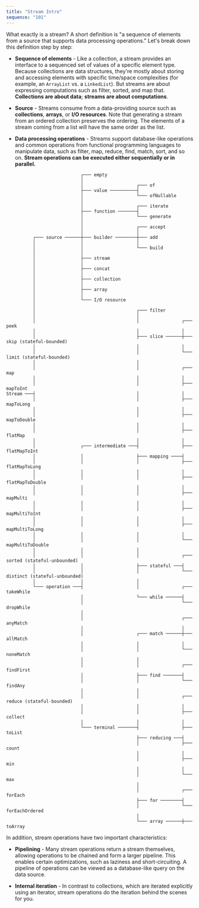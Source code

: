 ```yaml
---
title: "Stream Intro"
sequence: "101"
---
```


What exactly is a stream?
A short definition is "a sequence of elements from a source that supports data processing operations."
Let's break down this definition step by step:

- **Sequence of elements** - Like a collection,
  a stream provides an interface to a sequenced set of values of a specific element type.
  Because collections are data structures,
  they're mostly about storing and accessing elements with specific time/space complexities
  (for example, an `ArrayList` vs. a `LinkedList`).
  But streams are about expressing computations such as filter, sorted, and map that.
  **Collections are about data**; **streams are about computations**.

- **Source** - Streams consume from a data-providing source such as **collections**, **arrays**, or **I/O resources**.
  Note that generating a stream from an ordered collection preserves the ordering.
  The elements of a stream coming from a list will have the same order as the list.

- **Data processing operations** - Streams support database-like operations and
  common operations from functional programming languages to manipulate data,
  such as filter, map, reduce, find, match, sort, and so on.
  **Stream operations can be executed either sequentially or in parallel.**

```text
                            ┌─── empty
                            │
                            │                    ┌─── of
                            ├─── value ──────────┤
                            │                    └─── ofNullable
                            │
                            │                    ┌─── iterate
                            ├─── function ───────┤
                            │                    └─── generate
                            │
                            │                    ┌─── accept
                            │                    │
          ┌─── source ──────┼─── builder ────────┼─── add
          │                 │                    │
          │                 │                    └─── build
          │                 │
          │                 ├─── stream
          │                 │
          │                 ├─── concat
          │                 │
          │                 ├─── collection
          │                 │
          │                 ├─── array
          │                 │
          │                 └─── I/O resource
          │
          │                                      ┌─── filter
          │                                      │
          │                                      │                ┌─── peek
          │                                      │                │
          │                                      ├─── slice ──────┼─── skip (stateful-bounded)
          │                                      │                │
          │                                      │                └─── limit (stateful-bounded)
          │                                      │
          │                                      │                ┌─── map
          │                                      │                │
          │                                      │                ├─── mapToInt
Stream ───┤                                      │                │
          │                                      │                ├─── mapToLong
          │                                      │                │
          │                                      │                ├─── mapToDouble
          │                                      │                │
          │                                      │                ├─── flatMap
          │                                      │                │
          │                 ┌─── intermediate ───┤                ├─── flatMapToInt
          │                 │                    ├─── mapping ────┤
          │                 │                    │                ├─── flatMapToLong
          │                 │                    │                │
          │                 │                    │                ├─── flatMapToDouble
          │                 │                    │                │
          │                 │                    │                ├─── mapMulti
          │                 │                    │                │
          │                 │                    │                ├─── mapMultiToInt
          │                 │                    │                │
          │                 │                    │                ├─── mapMultiToLong
          │                 │                    │                │
          │                 │                    │                └─── mapMultiToDouble
          │                 │                    │
          │                 │                    │                ┌─── sorted (stateful-unbounded)
          │                 │                    ├─── stateful ───┤
          │                 │                    │                └─── distinct (stateful-unbounded)
          │                 │                    │
          └─── operation ───┤                    │                ┌─── takeWhile
                            │                    └─── while ──────┤
                            │                                     └─── dropWhile
                            │
                            │                                     ┌─── anyMatch
                            │                                     │
                            │                    ┌─── match ──────┼─── allMatch
                            │                    │                │
                            │                    │                └─── noneMatch
                            │                    │
                            │                    │                ┌─── findFirst
                            │                    ├─── find ───────┤
                            │                    │                └─── findAny
                            │                    │
                            │                    │                ┌─── reduce (stateful-bounded)
                            │                    │                │
                            │                    │                ├─── collect
                            │                    │                │
                            └─── terminal ───────┤                ├─── toList
                                                 ├─── reducing ───┤
                                                 │                ├─── count
                                                 │                │
                                                 │                ├─── min
                                                 │                │
                                                 │                └─── max
                                                 │
                                                 │                ┌─── forEach
                                                 ├─── for ────────┤
                                                 │                └─── forEachOrdered
                                                 │
                                                 └─── array ──────┼─── toArray
```

In addition, stream operations have two important characteristics:

- **Pipelining** - Many stream operations return a stream themselves,
  allowing operations to be chained and form a larger pipeline.
  This enables certain optimizations, such as laziness and short-circuiting.
  A pipeline of operations can be viewed as a database-like query on the data source.

- **Internal iteration** - In contrast to collections, which are iterated explicitly using an iterator,
  stream operations do the iteration behind the scenes for you.





